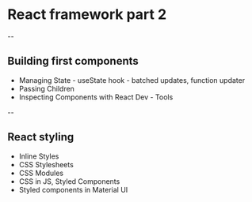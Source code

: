 # React framework part 2

--

## Building first components
- Managing State - useState hook - batched updates, function updater
- Passing Children
- Inspecting Components with React Dev - Tools

--

## React styling
- Inline Styles
- CSS Stylesheets
- CSS Modules
- CSS in JS, Styled Components
- Styled components in Material UI

